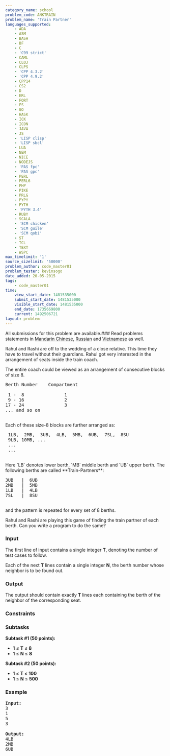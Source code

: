 ```yaml
---
category_name: school
problem_code: ANKTRAIN
problem_name: 'Train Partner'
languages_supported:
    - ADA
    - ASM
    - BASH
    - BF
    - C
    - 'C99 strict'
    - CAML
    - CLOJ
    - CLPS
    - 'CPP 4.3.2'
    - 'CPP 4.9.2'
    - CPP14
    - CS2
    - D
    - ERL
    - FORT
    - FS
    - GO
    - HASK
    - ICK
    - ICON
    - JAVA
    - JS
    - 'LISP clisp'
    - 'LISP sbcl'
    - LUA
    - NEM
    - NICE
    - NODEJS
    - 'PAS fpc'
    - 'PAS gpc'
    - PERL
    - PERL6
    - PHP
    - PIKE
    - PRLG
    - PYPY
    - PYTH
    - 'PYTH 3.4'
    - RUBY
    - SCALA
    - 'SCM chicken'
    - 'SCM guile'
    - 'SCM qobi'
    - ST
    - TCL
    - TEXT
    - WSPC
max_timelimit: '1'
source_sizelimit: '50000'
problem_author: code_master01
problem_tester: kevinsogo
date_added: 20-05-2015
tags:
    - code_master01
time:
    view_start_date: 1481535000
    submit_start_date: 1481535000
    visible_start_date: 1481535000
    end_date: 1735669800
    current: 1492506721
layout: problem
---
```

All submissions for this problem are available.###  Read problems statements in [Mandarin Chinese](http://www.codechef.com/download/translated/DEC16/mandarin/ANKTRAIN.pdf), [Russian](http://www.codechef.com/download/translated/DEC16/russian/ANKTRAIN.pdf) and [Vietnamese](http://www.codechef.com/download/translated/DEC16/vietnamese/ANKTRAIN.pdf) as well.

Rahul and Rashi are off to the wedding of a close relative. This time they have to travel without their guardians. Rahul got very interested in the arrangement of seats inside the train coach.

The entire coach could be viewed as an arrangement of consecutive blocks of size 8.

<pre>
Berth Number   	Compartment

 1 -  8               1  
 9 - 16               2  
17 - 24               3  
... and so on

</pre>Each of these size-8 blocks are further arranged as:
<pre>
 1LB,  2MB,  3UB,  4LB,  5MB,  6UB,  7SL,  8SU  
 9LB, 10MB, ...
 ...   
 ...

</pre>Here `LB` denotes lower berth, `MB` middle berth and `UB` upper berth. The following berths are called **Train-Partners**:
<pre>
3UB   |  6UB  
2MB   |  5MB  
1LB   |  4LB  
7SL   |  8SU  

</pre>and the pattern is repeated for every set of 8 berths.
Rahul and Rashi are playing this game of finding the train partner of each berth. Can you write a program to do the same?

### Input

The first line of input contains a single integer **T**, denoting the number of test cases to follow.

Each of the next **T** lines contain a single integer **N**, the berth number whose neighbor is to be found out.

### Output

The output should contain exactly **T** lines each containing the berth of the neighbor of the corresponding seat.

### Constraints

### Subtasks

**Subtask #1 (50 points):**

- **1** ≤ **T** ≤ **8**
- **1** ≤ **N** ≤ **8**

**Subtask #2 (50 points):**

- **1** ≤ **T** ≤ **100**
- **1** ≤ **N** ≤ **500**

### Example

<pre><b>Input:</b>
<tt>3
1
5
3</tt>

<b>Output:</b>
<tt>4LB
2MB
6UB</tt>

</pre>